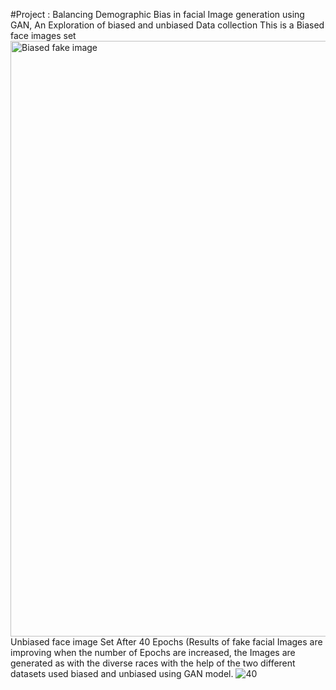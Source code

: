 #Project : Balancing Demographic Bias in facial Image generation using GAN, An Exploration of biased and unbiased Data collection
This is a Biased face images set
<img width="953" alt="Biased fake image" src="https://user-images.githubusercontent.com/46165964/236589191-6b869c96-8d4a-4230-9865-41efb8ec13b5.png">
Unbiased face image Set After 40 Epochs (Results of fake facial Images are improving when the number of Epochs are increased, the Images are generated as  with the diverse races with the help of the two different  datasets used biased and unbiased using GAN model.
![40](https://user-images.githubusercontent.com/46165964/236589226-a744f46e-fd48-4d28-bd7e-a760d7c80274.png)
